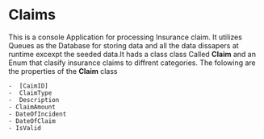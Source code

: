 # Claims

This is a console Application for processing  Insurance claim. It utilizes Queues as the Database for storing data
and all the data dissapers at runtime excexpt the seeded data.It hads a class class Called **Claim** and an Enum that 
clasify insurance claims to diffrent categories.
The folowing are the properties of the **Claim** class


```
-  [CaimID]
-  ClaimType
-  Description
- ClaimAmount
- DateOfIncident
- DateOfClaim
- IsValid

```

